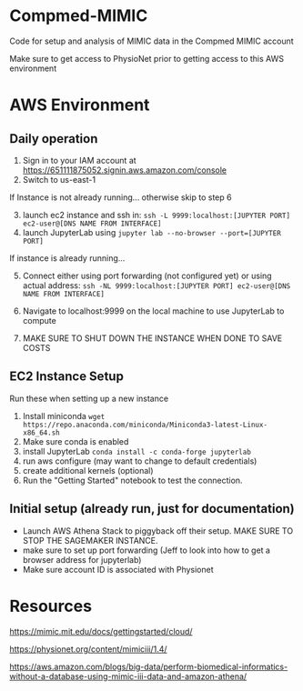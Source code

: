 # Compmed-MIMIC
Code for setup and analysis of MIMIC data in the Compmed MIMIC account

Make sure to get access to PhysioNet prior to getting access to this AWS environment

# AWS Environment

## Daily operation
1. Sign in to your IAM account at https://651111875052.signin.aws.amazon.com/console
2. Switch to us-east-1

If Instance is not already running... otherwise skip to step 6

3. launch ec2 instance and ssh in: `ssh -L 9999:localhost:[JUPYTER PORT] ec2-user@[DNS NAME FROM INTERFACE]`
4. launch JupyterLab using `jupyter lab --no-browser --port=[JUPYTER PORT]`

If instance is already running...

5. Connect either using port forwarding (not configured yet) or using actual address: `ssh -NL 9999:localhost:[JUPYTER PORT] ec2-user@[DNS NAME FROM INTERFACE]`

6. Navigate to localhost:9999 on the local machine to use JupyterLab to compute 
7. MAKE SURE TO SHUT DOWN THE INSTANCE WHEN DONE TO SAVE COSTS

## EC2 Instance Setup 
Run these when setting up a new instance
1. Install miniconda `wget https://repo.anaconda.com/miniconda/Miniconda3-latest-Linux-x86_64.sh`
2. Make sure conda is enabled
3. install JupyterLab `conda install -c conda-forge jupyterlab`
4. run aws configure (may want to change to default credentials)
5. create additional kernels (optional)
6. Run the "Getting Started" notebook to test the connection.

## Initial setup (already run, just for documentation)
- Launch AWS Athena Stack to piggyback off their setup. MAKE SURE TO STOP THE SAGEMAKER INSTANCE.
- make sure to set up port forwarding (Jeff to look into how to get a browser address for jupyterlab)
- Make sure account ID is associated with Physionet

# Resources
https://mimic.mit.edu/docs/gettingstarted/cloud/

https://physionet.org/content/mimiciii/1.4/

https://aws.amazon.com/blogs/big-data/perform-biomedical-informatics-without-a-database-using-mimic-iii-data-and-amazon-athena/

